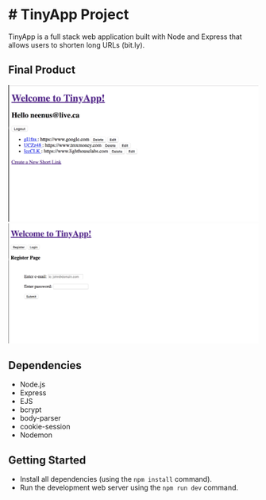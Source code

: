 # # TinyApp Project

TinyApp is a full stack web application built with Node and Express that allows users to shorten long URLs (bit.ly).

## Final Product

!["screenshot description"](https://github.com/neenus/TinyApp/blob/master/docs/urls-page.png)
!["screenshot description"](https://github.com/neenus/TinyApp/blob/master/docs/register-page.png)

## Dependencies

- Node.js
- Express
- EJS
- bcrypt
- body-parser
- cookie-session
- Nodemon

## Getting Started

- Install all dependencies (using the `npm install` command).
- Run the development web server using the `npm run dev` command.

